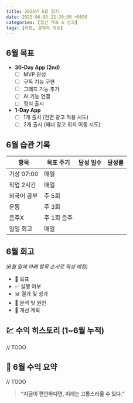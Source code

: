 ```yaml
---
title: 2025년 6월 일지
date: 2025-06-03 22:30:00 +0800
categories: [월간 목표 & 성과]
tags: [목표, 경제적 자유]
---
```


## 6월 목표
- **30-Day App (2nd)**
  - [ ] MVP 완성
  - [ ] 구독 기능 구현
  - [ ] 그래프 기능 추가
  - [ ] AI 기능 연결
  - [ ] 정식 출시

- **1-Day App**
  - [ ] 1개 출시 (전면 광고 적용 시도)
  - [ ] 2개 출시 (배너 광고 위치 이동 시도)

## 6월 습관 기록

| 항목       | 목표 주기 | 달성 일수 | 달성률 |
|------------|------------|------------|---------|
| 기상 07:00 | 매일       |            |         |
| 작업 2시간 | 매일       |            |         |
| 외국어 공부 | 주 5회       |            |         |
| 운동      | 주 3회     |            |         |
| 음주X     | 주 1회 음주  |            |         |
| 일일 회고  | 매일       |            |         |

## 6월 회고
_(6월 말에 아래 항목 순서로 작성 예정)_
- 🎯 목표
- ✅ 실행 여부
- 📊 결과 및 성과
- 🧠 분석 및 원인
- 🔁 개선 계획

## 💹 수익 히스토리 (1~6월 누적)
// TODO

## 📌 6월 수익 요약
// TODO


> **“지금이 편안하다면, 미래는 고통스러울 수 있다.”**